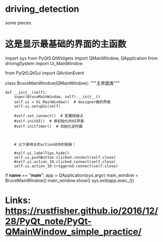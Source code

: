 # driving_detection
some pieces

# 这是显示最基础的界面的主函数

import sys
from PyQt5.QtWidgets import QMainWindow, QApplication
from drivingSystem import Ui_MainWindow

from PyQt5.QtGui import QActionEvent

class BruceMainWindow(QMainWindow):
    """主界面类"""

    def __init__(self):
        super(BruceMainWindow, self).__init__()
        self.ui = Ui_MainWindow()  # designer画的界面
        self.ui.setupUi(self)

        #self.set_connect()  # 配置链接点
        #self.initUI()  # 原初始化的UI界面
        #self.initTimer()  # 初始化定时器



        # 以下是相关的action动作的链接！

        #self.ui.labelTips.hide()
        self.ui.pushButton.clicked.connect(self.close)
        #self.ui.action_10.clicked.connect(self.close)
        self.ui.action_10.triggered.connect(self.close)









if __name__ == "__main__":
    app = QApplication(sys.argv)
    main_window = BruceMainWindow()
    main_window.show()
    sys.exit(app.exec_())


# Links: https://rustfisher.github.io/2016/12/28/PyQt_note/PyQt-QMainWindow_simple_practice/





